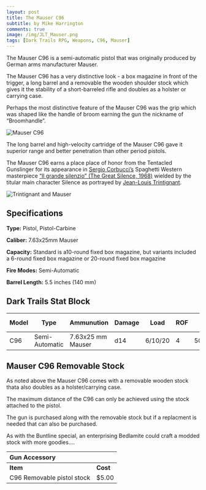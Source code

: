 ```yaml
---
layout: post
title: The Mauser C96
subtitle: by Mike Harrington
comments: true
image: /img/JLT_Mauser.png
tags: [Dark Trails RPG, Weapons, C96, Mauser]
---
```



The Mauser C96 is a semi-automatic pistol that was originally produced by German arms manufacturer Mauser.

The Mauser C96 has a very distinctive look - a box magazine in front of the trigger, a long barrel and a removable the wooden shoulder stock which gives it the stability of a short-barreled rifle and doubles as a holster or carrying case.

Perhaps the most distinctive feature of the Mauser C96 was the grip which was shaped like the handle of broom earning the gun the nickname of “Broomhandle”.

![Mauser C96](http://www.imfdb.org/images/9/9e/C96STOCK.jpg)

The long barrel and high-velocity cartridge of the Mauser C96 gave it superior range and better penetration than other period pistols.

The Mauser C96 earns a place place of honor from the Tentacled Gunslinger for its appearance in [Sergio Corbucci’s](https://en.wikipedia.org/wiki/Sergio_Corbucci) Spaghetti Western masterpiece [“Il grande silenzio” (The Great Silence, 1968)](https://en.wikipedia.org/wiki/The_Great_Silence) wielded by the titular main character Silence as portrayed by [Jean-Louis Trintignant](https://en.wikipedia.org/wiki/Jean-Louis_Trintignant).

![Trintignant and Mauser](http://www.imfdb.org/images/f/ff/Thegreatsilence1.jpg)

## Specifications

**Type:** Pistol, Pistol-Carbine

**Caliber:** 7.63x25mm Mauser

**Capacity:** Standard  is a10-round fixed box magazine, but variants included a  6-round fixed box magazine or 20-round fixed box magazine

**Fire Modes:** Semi-Automatic

**Barrel Length:** 5.5 inches (140 mm)

## Dark Trails Stat Block

| Model | Type | Ammunution |Damage| Load | ROF | Range S/M/L | Reload | Concealment | Cost |
| ------------| ------------| ------------| ---------------| ------------| ------------| ------------| ------------| ------------| ------------|
|C96 |Semi-Automatic|7.63x25 mm Mauser| d14 |6/10/20|4| 50/110/200| 3 rounds | -1d | $35 |


## Mauser C96 Removable Stock

As noted above the Mauser C96 comes with a removable wooden stock thata also doubles as a holster/carrying case. 

The maximum distance of the C96 can only be achieved using the stock attached to the pistol.

The gun is purchased along with the removable stock but if a replacment is needed that can also be purchased.

As with the Buntline special, an enterprising Bedlamite could craft a modded stock with more goodies….

|Gun Accessory |  |
|:--|--|
|  **Item**	|  **Cost**|
|C96 Removable pistol stock | $5.00
